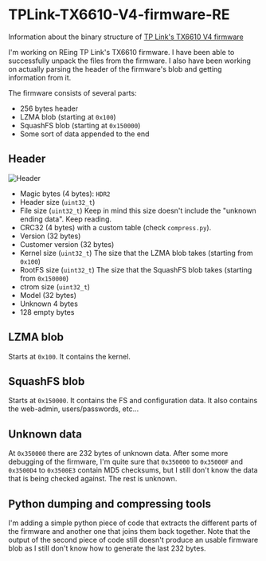 # TPLink-TX6610-V4-firmware-RE
Information about the binary structure of [TP Link's TX6610 V4 firmware](http://static.tp-link.com/res/down/soft/TX-6610_V4_150922.zip)

I'm working on REing TP Link's TX6610 firmware. I have been able to successfully unpack the files from the firmware.
I also have been working on actually parsing the header of the firmware's blob and getting information from it.

The firmware consists of several parts:

* 256 bytes header
* LZMA blob (starting at `0x100`)
* SquashFS blob (starting at `0x150000`)
* Some sort of data appended to the end

## Header

![Header](https://github.com/alexandernst/TPLink-TX6610-V4-firmware-RE/blob/master/TX-6610_V4_150922_bin.png)

* Magic bytes (4 bytes): `HDR2`
* Header size (`uint32_t`)
* File size (`uint32_t`) Keep in mind this size doesn't include the "unknown ending data". Keep reading.
* CRC32 (4 bytes) with a custom table (check `compress.py`).
* Version (32 bytes)
* Customer version (32 bytes)
* Kernel size (`uint32_t`) The size that the LZMA blob takes (starting from `0x100`)
* RootFS size (`uint32_t`) The size that the SquashFS blob takes (starting from `0x150000`)
* ctrom size (`uint32_t`)
* Model (32 bytes)
* Unknown 4 bytes
* 128 empty bytes

## LZMA blob

Starts at `0x100`. It contains the kernel.

## SquashFS blob

Starts at `0x150000`. It contains the FS and configuration data. It also contains the web-admin, users/passwords, etc...

## Unknown data

At `0x350000` there are 232 bytes of unknown data. After some more debugging of the firmware, I'm quite sure that `0x350000` to `0x35000F` and `0x3500D4` to `0x3500E3` contain MD5 checksums, but I still don't know the data that is being checked against. The rest is unknown. 

## Python dumping and compressing tools

I'm adding a simple python piece of code that extracts the different parts of the firmware and another one that joins them back together.
Note that the output of the second piece of code still doesn't produce an usable firmware blob as I still don't know how to generate the last 232 bytes.
